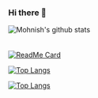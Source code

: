 ### Hi there 👋

<!--
**mohnishkarri/mohnishkarri** is a ✨ _special_ ✨ repository because its `README.md` (this file) appears on your GitHub profile.

Here are some ideas to get you started:

- 🔭 I’m currently working on ...
- 🌱 I’m currently learning ...
- 👯 I’m looking to collaborate on ...
- 🤔 I’m looking for help with ...
- 💬 Ask me about ...
- 📫 How to reach me: ...
- 😄 Pronouns: ...
- ⚡ Fun fact: ...-->

![Mohnish's github stats](https://github-readme-stats.vercel.app/api?username=mohnishkarri&show_icons=true&theme=radical)
<br><br><br>
[![ReadMe Card](https://github-readme-stats.vercel.app/api/pin/?username=mohnishkarri&repo=nutrafit.github.io)](https://github.com/mohnishkarri/github-readme-stats)

[![Top Langs](https://github-readme-stats.vercel.app/api/top-langs/?username=mohnishkarri&layout=compact)](https://github.com/mohnishkarri/github-readme-stats)

[![Top Langs](https://github-readme-stats.vercel.app/api/top-langs/?username=mohnishkarri&hide=javascript,html)](https://github.com/mohnishkarri/github-readme-stats)
